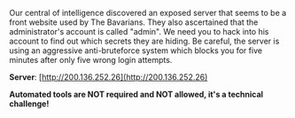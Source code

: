
Our central of intelligence discovered an exposed server that seems to be a front website used by The Bavarians. They also ascertained that the administrator's account is called "admin". We need you to hack into his account to find out which secrets they are hiding. Be careful, the server is using an aggressive anti-bruteforce system which blocks you for five minutes after only five wrong login attempts.

**Server**: [http://200.136.252.26](http://200.136.252.26)

**Automated tools are NOT required and NOT allowed, it's a technical challenge!**
